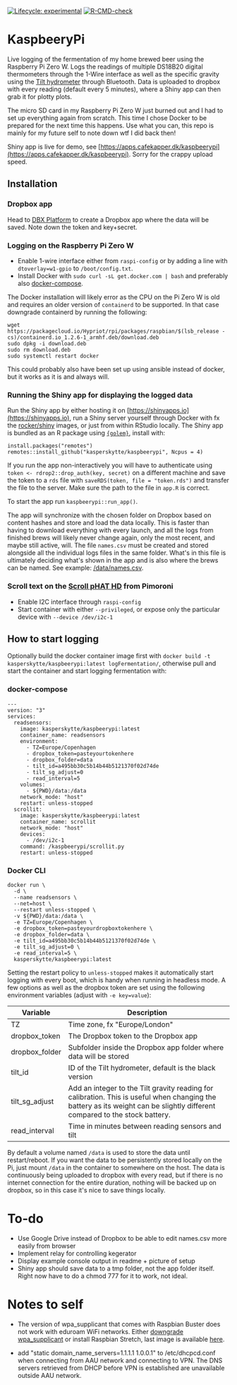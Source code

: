 <!-- badges: start -->
[![Lifecycle: experimental](https://img.shields.io/badge/lifecycle-experimental-orange.svg)](https://lifecycle.r-lib.org/articles/stages.html#experimental)
[![R-CMD-check](https://github.com/kasperskytte/kaspbeerypi/workflows/R-CMD-check/badge.svg)](https://github.com/kasperskytte/kaspbeerypi/actions)
<!-- badges: end -->

# KaspbeeryPi
Live logging of the fermentation of my home brewed beer using the Raspberry Pi Zero W. Logs the readings of multiple DS18B20 digital thermometers through the 1-Wire interface as well as the specific gravity using the [Tilt hydrometer](https://tilthydrometer.com/) through Bluetooth. Data is uploaded to dropbox with every reading (default every 5 minutes), where a Shiny app can then grab it for plotty plots.

The micro SD card in my Raspberry Pi Zero W just burned out and I had to set up everything again from scratch. This time I chose Docker to be prepared for the next time this happens. Use what you can, this repo is mainly for my future self to note down wtf I did back then!

Shiny app is live for demo, see [https://apps.cafekapper.dk/kaspbeerypi](https://apps.cafekapper.dk/kaspbeerypi). Sorry for the crappy upload speed.

## Installation
### Dropbox app
Head to [DBX Platform](https://www.dropbox.com/developers) to create a Dropbox app where the data will be saved. Note down the token and key+secret.

### Logging on the Raspberry Pi Zero W
 - Enable 1-wire interface either from `raspi-config` or by adding a line with `dtoverlay=w1-gpio` to `/boot/config.txt`.
 - Install Docker with `sudo curl -sL get.docker.com | bash` and preferably also [docker-compose](https://docs.docker.com/compose/install/).

The Docker installation will likely error as the CPU on the Pi Zero W is old and requires an older version of `containerd` to be supported. In that case downgrade containerd by running the following:
```
wget https://packagecloud.io/Hypriot/rpi/packages/raspbian/$(lsb_release -cs)/containerd.io_1.2.6-1_armhf.deb/download.deb
sudo dpkg -i download.deb
sudo rm download.deb
sudo systemctl restart docker
```

This could probably also have been set up using ansible instead of docker, but it works as it is and always will.

### Running the Shiny app for displaying the logged data
Run the Shiny app by either hosting it on [https://shinyapps.io](https://shinyapps.io), run a Shiny server yourself through Docker with fx the [rocker/shiny](`https://hub.docker.com/r/rocker/shiny`) images, or just from within RStudio locally. The Shiny app is bundled as an R package using [`{golem}`](https://thinkr-open.github.io/golem/index.html), install with:

```
install.packages("remotes")
remotes::install_github("kasperskytte/kaspbeerypi", Ncpus = 4)
```

If you run the app non-interactively you will have to authenticate using `token <- rdrop2::drop_auth(key, secret)` on a different machine and save the token to a `rds` file with `saveRDS(token, file = "token.rds")` and transfer the file to the server. Make sure the path to the file in `app.R` is correct.

To start the app run `kaspbeerypi::run_app()`. 

The app will synchronize with the chosen folder on Dropbox based on content hashes and store and load the data locally. This is faster than having to download everything with every launch, and all the logs from finished brews will likely never change again, only the most recent, and maybe still active, will. The file `names.csv` must be created and stored alongside all the individual logs files in the same folder. What's in this file is ultimately deciding what's shown in the app and is also where the brews can be named. See example: [/data/names.csv](https://github.com/KasperSkytte/kaspbeerypi/blob/main/data/names.csv).

### Scroll text on the [Scroll pHAT HD](https://learn.pimoroni.com/scroll-phat-hd) from Pimoroni
 - Enable I2C interface through `raspi-config`
 - Start container with either `--privileged`, or expose only the particular device with `--device /dev/i2c-1`

## How to start logging
Optionally build the docker container image first with `docker build -t kasperskytte/kaspbeerypi:latest logFermentation/`, otherwise pull and start the container and start logging fermentation with:

### docker-compose
```
---
version: "3"
services:
  readsensors:
    image: kasperskytte/kaspbeerypi:latest
    container_name: readsensors
    environment:
      - TZ=Europe/Copenhagen
      - dropbox_token=pasteyourtokenhere
      - dropbox_folder=data
      - tilt_id=a495bb30c5b14b44b5121370f02d74de
      - tilt_sg_adjust=0
      - read_interval=5
    volumes:
      - ${PWD}/data:/data
    network_mode: "host"
    restart: unless-stopped
  scrollit:
    image: kasperskytte/kaspbeerypi:latest
    container_name: scrollit
    network_mode: "host"
    devices:
      - /dev/i2c-1
    command: /kaspbeerypi/scrollit.py
    restart: unless-stopped
```

### Docker CLI
```
docker run \
  -d \
  --name readsensors \
  --net=host \
  --restart unless-stopped \
  -v ${PWD}/data:/data \
  -e TZ=Europe/Copenhagen \
  -e dropbox_token=pasteyourdropboxtokenhere \
  -e dropbox_folder=data \
  -e tilt_id=a495bb30c5b14b44b5121370f02d74de \
  -e tilt_sg_adjust=0 \
  -e read_interval=5 \
  kasperskytte/kaspbeerypi:latest
```

Setting the restart policy to `unless-stopped` makes it automatically start logging with every boot, which is handy when running in headless mode.
A few options as well as the dropbox token are set using the following environment variables (adjust with `-e key=value`):

| Variable | Description |
| --- | --- |
| TZ | Time zone, fx "Europe/London" |
| dropbox_token | The Dropbox token to the Dropbox app |
| dropbox_folder | Subfolder inside the Dropbox app folder where data will be stored |
| tilt_id | ID of the Tilt hydrometer, default is the black version |
| tilt_sg_adjust | Add an integer to the Tilt gravity reading for calibration. This is useful when changing the battery as its weight can be slightly different compared to the stock battery. |
| read_interval | Time in minutes between reading sensors and tilt |

By default a volume named `/data` is used to store the data until restart/reboot. If you want the data to be persistently stored locally on the Pi, just mount `/data` in the container to somewhere on the host. The data is continuously being uploaded to dropbox with every read, but if there is no internet connection for the entire duration, nothing will be backed up on dropbox, so in this case it's nice to save things locally.

# To-do
 - Use Google Drive instead of Dropbox to be able to edit names.csv more easily from browser
 - Implement relay for controlling kegerator
 - Display example console output in readme + picture of setup
 - Shiny app should save data to a tmp folder, not the app folder itself. Right now have to do a chmod 777 for it to work, not ideal.

# Notes to self
 - The version of wpa_supplicant that comes with Raspbian Buster does not work with eduroam WiFi networks. Either [downgrade wpa_supplicant](https://medium.com/good-robot/connect-your-raspberry-pi-to-eduroam-special-instructions-for-raspbian-buster-dfd536003999) or install Raspbian Stretch, last image is available [here](https://downloads.raspberrypi.org/raspbian_lite/images/raspbian_lite-2019-04-09/).

 - add "static domain_name_servers=1.1.1.1 1.0.0.1" to /etc/dhcpcd.conf when connecting from AAU network and connecting to VPN. The DNS servers retrieved from DHCP before VPN is established are unavailable outside AAU network.
